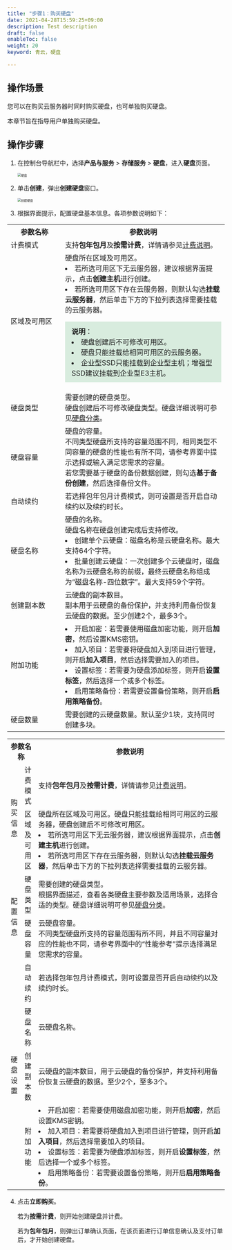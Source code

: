 ```yaml
---
title: "步骤1：购买硬盘"
date: 2021-04-28T15:59:25+09:00
description: Test description
draft: false
enableToc: false
weight: 20
keyword: 青云，硬盘

---
```



##  操作场景

您可以在购买云服务器时同时购买硬盘，也可单独购买硬盘。

本章节旨在指导用户单独购买硬盘。

## 操作步骤

1. 在控制台导航栏中，选择**产品与服务** > **存储服务** > **硬盘**，进入**硬盘**页面。

   <img src="../_images/disk_page.png" alt="硬盘" style="zoom:50%;" />

2. 单击**创建**，弹出**创建硬盘**窗口。

   <img src="../_images/create_disk.png" alt="创建硬盘" style="zoom:50%;" />

3. 根据界面提示，配置硬盘基本信息。各项参数说明如下：

   

<table>
  <tr>
    <th style="width: 110px">参数名称</th>
    <th>参数说明</th>
  </tr>
   <tr>
    <td>计费模式</td>
    <td>支持<b>包年包月</b>及<b>按需计费</b>，详情请参见<a href="/storage/disk/billing/price/">计费说明</a>。</td>
  </tr>
   <tr>
    <td>区域及可用区</td>
    <td>硬盘所在区域及可用区。<br>
      <li>若所选可用区下无云服务器，建议根据界面提示，点击<b>创建主机</b>进行创建。</li>
      <li>若所选可用区下存在云服务器，则默认勾选<b>挂载云服务器</b>，然后单击下方的下拉列表选择需要挂载的云服务器。</li>
      <p>
       <div style="background-color: #D8ECDE;padding: 10px 15px">
      <b>说明</b>：<br>
      <li>硬盘创建后不可修改可用区。</li>
      <li>硬盘只能挂载给相同可用区的云服务器。</li> 
      <li>企业型SSD只能挂载到企业型主机；增强型SSD建议挂载到企业型E3主机。</li>
      </div></p>
     </td>
  </tr>
   <tr>
    <td>硬盘类型</td>
    <td>需要创建的硬盘类型。<br>硬盘创建后不可修改硬盘类型。硬盘详细说明可参见<a href="/storage/disk/intro/introduction/#产品类型">硬盘分类</a>。
     </td>
  </tr>
   <tr>
    <td>硬盘容量</td>
    <td>硬盘的容量。<br>
      不同类型硬盘所支持的容量范围不同，相同类型不同容量的硬盘的性能也有所不同，请参考界面中提示选择或输入满足您需求的容量。<br>若您需要基于硬盘的备份数据创建，则勾选<b>基于备份创建</b>，然后选择备份文件。</td>
  </tr>
  <tr>
    <td>自动续约</td>
    <td>若选择包年包月计费模式，则可设置是否开启自动续约以及续约时长。</td>
  </tr>
	<tr>
    <td>硬盘名称</td>
    <td>硬盘的名称。<br>
      硬盘名称在硬盘创建完成后支持修改。<br>
      <li>创建单个云硬盘：磁盘名称是云硬盘名称。最大支持64个字符。</li>
      <li>批量创建云硬盘：一次创建多个云硬盘时，磁盘名称为云硬盘名称的前缀，最终云硬盘名称组成为“磁盘名称-四位数字”。最大支持59个字符。</li>
    </td>
 	 </tr>
	 <tr>
    <td>创建副本数</td>
    <td>云硬盘的副本数目。<br>副本用于云硬盘的备份保护，并支持利用备份恢复云硬盘的数据。至少创建2个，最多3个。</td>
 	 </tr>
	 <tr>
    <td>附加功能</td>
    <td>
      <li>开启加密：若需要使用磁盘加密功能，则开启<b>加密</b>，然后设置KMS密钥。</li>
      <li>加入项目：若需要将硬盘加入到项目进行管理，则开启<b>加入项目</b>，然后选择需要加入的项目。</li>
      <li>设置标签：若需要为硬盘添加标签，则开启<b>设置标签</b>，然后选择一个或多个标签。</li>
      <li>启用策略备份：若需要设置备份策略，则开启<b>启用策略备份</b>。</li>
     </td>
 	 </tr>
  <tr>
    <td>硬盘数量</td>
 		<td>需要创建的云硬盘数量。默认至少1块，支持同时创建多块。</td>
  </tr>
</table>

<table>
  <tr>
    <th colspan="2">参数名称</th>
    <th style="width: 560px">参数说明</th>
  </tr>
  <tr>
    <td rowspan="2">购买信息</td>
    <td>计费模式</td>
    <td>支持<b>包年包月</b>及<b>按需计费</b>，详情请参见<a href="/storage/disk/billing/price/">计费说明</a>。</td>
  </tr>
   <tr>
    <td>区域及可用区</td>
    <td>硬盘所在区域及可用区。硬盘只能挂载给相同可用区的云服务器，硬盘创建后不可修改可用区。<br>
      <li>若所选可用区下无云服务器，建议根据界面提示，点击<b>创建主机</b>进行创建。</li>
      <li>若所选可用区下存在云服务器，则默认勾选<b>挂载云服务器</b>，然后单击下方的下拉列表选择需要挂载的云服务器。</li>
     </td>
   </tr>
  <tr>
		<td rowspan="2">配置信息</td>
		<td>硬盘类型</td>
    <td>需要创建的硬盘类型。<br>根据界面描述，查看各类硬盘主要参数及适用场景，选择合适的类型。硬盘详细说明可参见<a href="/storage/disk/intro/introduction/#产品类型">硬盘分类</a>。</td>
  </tr>
  <tr>
    <td>硬盘容量</td>
    <td>云硬盘容量。<br>
      不同类型硬盘所支持的容量范围有所不同，并且不同容量对应的性能也不同，请参考界面中的“性能参考”提示选择满足您需求的容量。</td>
  </tr>
	<tr>
    <td rowspan="4">硬盘设置</td>
    <td>自动续约</td>
    <td>若选择包年包月计费模式，则可设置是否开启自动续约以及续约时长。</td>
  </tr>
	<tr>
    <td>硬盘名称</td>
    <td>云硬盘名称。</td>
 	 </tr>
	 <tr>
    <td>创建副本数</td>
    <td>云硬盘的副本数目，用于云硬盘的备份保护，并支持利用备份恢复云硬盘的数据。至少2个，至多3个。</td>
 	 </tr>
	 <tr>
    <td>附加功能</td>
    <td>
      <li>开启加密：若需要使用磁盘加密功能，则开启<b>加密</b>，然后设置KMS密钥。</li>
      <li>加入项目：若需要将硬盘加入到项目进行管理，则开启<b>加入项目</b>，然后选择需要加入的项目。</li>
      <li>设置标签：若需要为硬盘添加标签，则开启<b>设置标签</b>，然后选择一个或多个标签。</li>
      <li>启用策略备份：若需要设置备份策略，则开启<b>启用策略备份</b>。</li>
     </td>
 	 </tr>
</table>

4. 点击**立即购买**。 

   若为**按需计费**，则开始创建硬盘并计费。

   若为**包年包月**，则弹出订单确认页面，在该页面进行订单信息确认及支付订单后，才开始创建硬盘。

